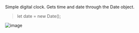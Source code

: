 
Simple digital clock. Gets time and date through the Date object.

> let date = new Date();

![image](https://github.com/LucasGPrudente/javascript_mini_projects/assets/165199182/4023bdbd-9387-4ed8-980a-9cad807a922f)
